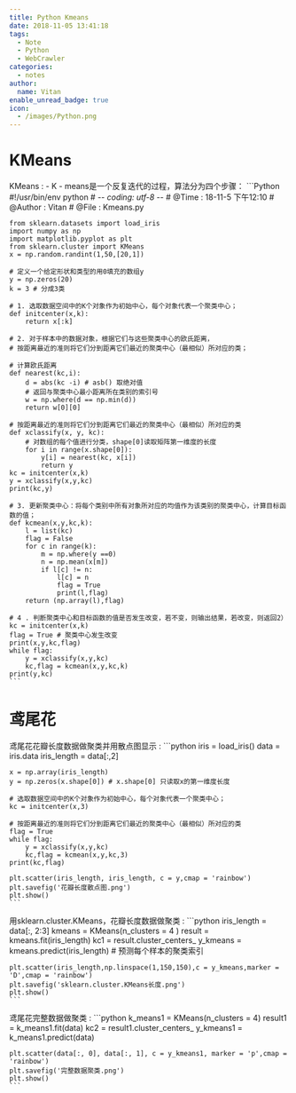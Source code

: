 ```yaml
---
title: Python Kmeans
date: 2018-11-05 13:41:18
tags:
  - Note
  - Python
  - WebCrawler
categories:
  - notes
author:
  name: Vitan
enable_unread_badge: true
icon:
  - /images/Python.png
---
```

# KMeans
KMeans
:   - K - means是一个反复迭代的过程，算法分为四个步骤：
    ```Python
    #!/usr/bin/env python
    # -*- coding: utf-8 -*-
    # @Time    : 18-11-5 下午12:10
    # @Author  : Vitan
    # @File    : Kmeans.py

    from sklearn.datasets import load_iris
    import numpy as np
    import matplotlib.pyplot as plt
    from sklearn.cluster import KMeans
    x = np.random.randint(1,50,[20,1])

    # 定义一个给定形状和类型的用0填充的数组y
    y = np.zeros(20)
    k = 3 # 分成3类

    # 1. 选取数据空间中的K个对象作为初始中心，每个对象代表一个聚类中心；
    def initcenter(x,k):
        return x[:k]

    # 2. 对于样本中的数据对象，根据它们与这些聚类中心的欧氏距离，
    # 按距离最近的准则将它们分到距离它们最近的聚类中心（最相似）所对应的类；

    # 计算欧氏距离
    def nearest(kc,i):
        d = abs(kc -i) # asb() 取绝对值
        # 返回与聚类中心最小距离所在类别的索引号
        w = np.where(d == np.min(d))
        return w[0][0]

    # 按距离最近的准则将它们分到距离它们最近的聚类中心（最相似）所对应的类
    def xclassify(x, y, kc):
        # 对数组的每个值进行分类，shape[0]读取矩阵第一维度的长度
        for i in range(x.shape[0]):
            y[i] = nearest(kc, x[i])
            return y
    kc = initcenter(x,k)
    y = xclassify(x,y,kc)
    print(kc,y)

    # 3. 更新聚类中心：将每个类别中所有对象所对应的均值作为该类别的聚类中心，计算目标函数的值；
    def kcmean(x,y,kc,k):
        l = list(kc)
        flag = False
        for c in range(k):
            m = np.where(y ==0)
            n = np.mean(x[m])
            if l[c] != n:
                l[c] = n
                flag = True
                print(l,flag)
        return (np.array(l),flag)

    # 4 . 判断聚类中心和目标函数的值是否发生改变，若不变，则输出结果，若改变，则返回2）
    kc = initcenter(x,k)
    flag = True # 聚类中心发生改变
    print(x,y,kc,flag)
    while flag:
        y = xclassify(x,y,kc)
        kc,flag = kcmean(x,y,kc,k)
    print(y,kc)
    ```

# 鸢尾花
鸢尾花花瓣长度数据做聚类并用散点图显示
:   ```python
    iris = load_iris()
    data = iris.data
    iris_length = data[:,2]

    x = np.array(iris_length)
    y = np.zeros(x.shape[0]) # x.shape[0] 只读取x的第一维度长度

    # 选取数据空间中的K个对象作为初始中心，每个对象代表一个聚类中心；
    kc = initcenter(x,3)

    # 按距离最近的准则将它们分到距离它们最近的聚类中心（最相似）所对应的类
    flag = True
    while flag:
        y = xclassify(x,y,kc)
        kc,flag = kcmean(x,y,kc,3)
    print(kc,flag)

    plt.scatter(iris_length, iris_length, c = y,cmap = 'rainbow')
    plt.savefig('花瓣长度散点图.png')
    plt.show()
    ```

用sklearn.cluster.KMeans，花瓣长度数据做聚类
:   ```python
    iris_length = data[:, 2:3]
    kmeans = KMeans(n_clusters = 4 )
    result = kmeans.fit(iris_length)
    kc1 = result.cluster_centers_
    y_kmeans = kmeans.predict(iris_length) # 预测每个样本的聚类索引

    plt.scatter(iris_length,np.linspace(1,150,150),c = y_kmeans,marker = 'D',cmap = 'rainbow')
    plt.savefig('sklearn.cluster.KMeans长度.png')
    plt.show()
    ```

鸢尾花完整数据做聚类
:   ```python
    k_means1 = KMeans(n_clusters = 4)
    result1 = k_means1.fit(data)
    kc2 = result1.cluster_centers_
    y_kmeans1 = k_means1.predict(data)

    plt.scatter(data[:, 0], data[:, 1], c = y_kmeans1, marker = 'p',cmap = 'rainbow')
    plt.savefig('完整数据聚类.png')
    plt.show()
    ```
